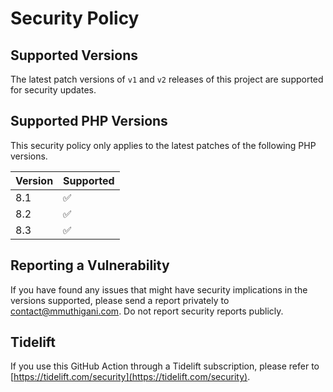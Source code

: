 # Security Policy

## Supported Versions

The latest patch versions of `v1` and `v2` releases of this project are supported for security updates.

## Supported PHP Versions

This security policy only applies to the latest patches of the following PHP versions.

| Version | Supported          |
|---------|--------------------|
| 8.1     | :white_check_mark: |
| 8.2     | :white_check_mark: |
| 8.3     | :white_check_mark: |

## Reporting a Vulnerability

If you have found any issues that might have security implications in the versions supported, please send a report privately to [contact@mmuthigani.com](mailto:contact@mmuthigani.com).
Do not report security reports publicly.

## Tidelift

If you use this GitHub Action through a Tidelift subscription, please refer to [https://tidelift.com/security](https://tidelift.com/security).